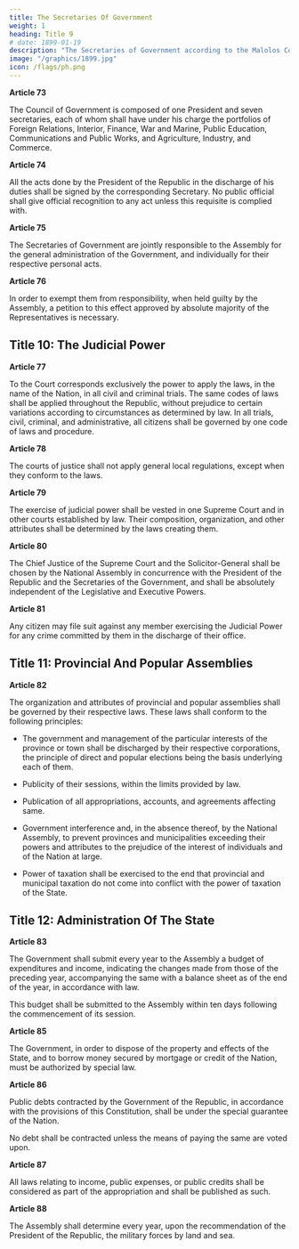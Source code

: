 ```yaml
---
title: The Secretaries Of Government
weight: 1
heading: Title 9
# date: 1899-01-19
description: "The Secretaries of Government according to the Malolos Constitution"
image: "/graphics/1899.jpg"
icon: /flags/ph.png
---
```



**Article 73**

The Council of Government is composed of one President and seven secretaries, each of whom shall have under his charge the portfolios of Foreign Relations, Interior, Finance, War and Marine, Public Education, Communications and Public Works, and Agriculture, Industry, and Commerce.


**Article 74**

All the acts done by the President of the Republic in the discharge of his duties shall be signed by the corresponding Secretary. No public official shall give official recognition to any act unless this requisite is complied with.


**Article 75**

The Secretaries of Government are jointly responsible to the Assembly for the general administration of the Government, and individually for their respective personal acts.


**Article 76**

In order to exempt them from responsibility, when held guilty by the Assembly, a petition to this effect approved by absolute majority of the Representatives is necessary.


## Title 10: The Judicial Power

**Article 77**

To the Court corresponds exclusively the power to apply the laws, in the name of the Nation, in all civil and criminal trials. The same codes of laws shall be applied throughout the Republic, without prejudice to certain variations according to circumstances as determined by law. In all trials, civil, criminal, and administrative, all citizens shall be governed by one code of laws and procedure.


**Article 78**

The courts of justice shall not apply general local regulations, except when they conform to the laws.


**Article 79**

The exercise of judicial power shall be vested in one Supreme Court and in other courts established by law. Their composition, organization, and other attributes shall be determined by the laws creating them.



**Article 80**

The Chief Justice of the Supreme Court and the Solicitor-General shall be chosen by the National Assembly in concurrence with the President of the Republic and the Secretaries of the Government, and shall be absolutely independent of the Legislative and Executive Powers.



**Article 81**

Any citizen may file suit against any member exercising the Judicial Power for any crime committed by them in the discharge of their office.


## Title 11: Provincial And Popular Assemblies

**Article 82**

The organization and attributes of provincial and popular assemblies shall be governed by their respective laws. These laws shall conform to the following principles:

- The government and management of the particular interests of the province or town shall be discharged by their respective corporations, the principle of direct and popular elections being the basis underlying each of them.

- Publicity of their sessions, within the limits provided by law.

- Publication of all appropriations, accounts, and agreements affecting same.

- Government interference and, in the absence thereof, by the National Assembly, to prevent provinces and municipalities exceeding their powers and attributes to the prejudice of the interest of individuals and of the Nation at large.

- Power of taxation shall be exercised to the end that provincial and municipal taxation do not come into conflict with the power of taxation of the State.



## Title 12: Administration Of The State

**Article 83**

The Government shall submit every year to the Assembly a budget of expenditures and income, indicating the changes made from those of the preceding year, accompanying the same with a balance sheet as of the end of the year, in accordance with law. 

This budget shall be submitted to the Assembly within ten days following the commencement of its session.


**Article 85**

The Government, in order to dispose of the property and effects of the State, and to borrow money secured by mortgage or credit of the Nation, must be authorized by special law.


**Article 86**

Public debts contracted by the Government of the Republic, in accordance with the provisions of this Constitution, shall be under the special guarantee of the Nation.

No debt shall be contracted unless the means of paying the same are voted upon.


**Article 87**

All laws relating to income, public expenses, or public credits shall be considered as part of the appropriation and shall be published as such.


**Article 88**

The Assembly shall determine every year, upon the recommendation of the President of the Republic, the military forces by land and sea.
